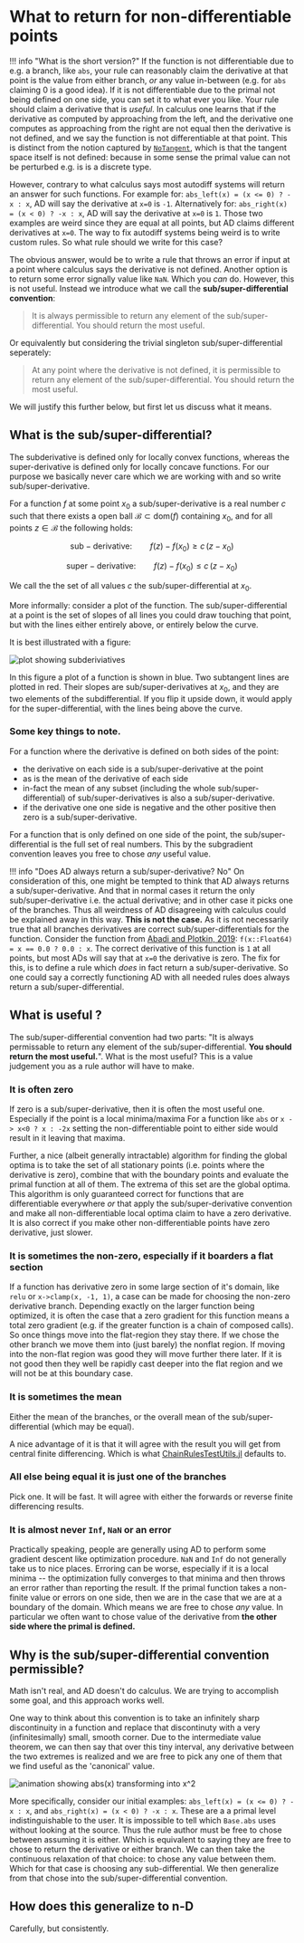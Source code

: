 # What to return for non-differentiable points
!!! info "What is the short version?"
    If the function is not differentiable due to e.g. a branch, like `abs`, your rule can reasonably claim the derivative at that point is the value from either branch, *or* any value in-between (e.g. for `abs` claiming 0 is a good idea).
    If it is not differentiable due to the primal not being defined on one side, you can set it to what ever you like.
    Your rule should claim a derivative that is *useful*.
In calculus one learns that if the derivative as computed by approaching from the left,
and the derivative one computes as approaching from the right are not equal then the derivative is not defined,
and we say the function is not differentiable at that point.
This is distinct from the notion captured by [`NoTangent`](@ref), which is that the tangent space itself is not defined: because in some sense the primal value can not be perturbed e.g. is is a discrete type.

However, contrary to what calculus says most autodiff systems will return an answer for such functions.
For example for: `abs_left(x) = (x <= 0) ? -x : x`, AD will say the derivative at `x=0` is `-1`.
Alternatively for:  `abs_right(x) = (x < 0) ? -x : x`, AD will say the derivative at `x=0` is `1`.
Those two examples are weird since they are equal at all points, but AD claims different derivatives at `x=0`.
The way to fix autodiff systems being weird is to write custom rules.
So what rule should we write for this case?

The obvious answer, would be to write a rule that throws an error if input at a point where calculus says the derivative is not defined.
Another option is to return some error signally value like `NaN`.
Which you *can* do.
However, this is not useful.
Instead we introduce what we call the **sub/super-differential convention**:

> It is always permissible to return any element of the sub/super-differential.
> You should return the most useful.

Or equivalently but considering the trivial singleton sub/super-differential seperately:

> At any point where the derivative is not defined, it is permissible to return any element of the sub/super-differential.
> You should return the most useful.

We will justify this further below, but first let us discuss what it means.

## What is the sub/super-differential?

The subderivative is defined only for locally convex functions, whereas the super-derivative is defined only for locally concave functions.
For our purpose we basically never care which we are working with and so write sub/super-derivative.

For a function $f$ at some point $x_0$ a sub/super-derivative is a real number $c$ such that there exists a open ball $\mathcal{B} \subset \mathrm{dom}(f)$ containing $x_0$,
and for all points $z \in \mathcal{B}$ the following holds:

$$\mathrm{sub -derivative:}\qquad f(z) - f(x_0) \ge c\,(z-x_0)$$

$$\mathrm{super-derivative:}\qquad f(z) - f(x_0) \le c\,(z-x_0)$$

We call the the set of all values $c$ the sub/super-differential at $x_0$.

More informally: consider a plot of the function.
The sub/super-differential at a point is the set of slopes of all lines you could draw touching that point, but with the lines either entirely above, or entirely below the curve.

It is best illustrated with a figure:

![plot showing subderiviatives](https://upload.wikimedia.org/wikipedia/commons/4/4e/Subderivative_illustration.png)

In this figure a plot of a function is shown in blue.
Two subtangent lines are plotted in red.
Their slopes are sub/super-derivatives at $x_0$, and they are two elements of the subdifferential.
If you flip it upside down, it would apply for the super-differential, with the lines being above the curve.

### Some key things to note.

For a function where the derivative is defined on both sides of the point:
 - the derivative on each side is a sub/super-derivative at the point
 - as is the mean of the derivative of each side
 - in-fact the mean of any subset (including the whole sub/super-differential) of sub/super-derivatives is also a sub/super-derivative.
 - if the derivative one one side is negative and the other positive then zero is a sub/super-derivative.

For a function that is only defined on one side of the point, the sub/super-differential is the full set of real numbers.
This by the subgradient convention leaves you free to chose *any* useful value.

!!! info "Does AD always return a sub/super-derivative? No"
    On consideration of this, one might be tempted to think that AD always returns a sub/super-derivative.
    And that in normal cases it return the only sub/super-derivative i.e. the actual derivative; and in other case it picks one of the branches.
    Thus all weirdness of AD disagreeing with calculus could be explained away in this way.
    **This is not the case.**
    As it is not necessarily true that all branches derivatives are correct sub/super-differentials for the function.
    Consider the function from [Abadi and Plotkin, 2019](https://dl.acm.org/doi/10.1145/3371106):
    `f(x::Float64) = x == 0.0 ? 0.0 : x`.
    The correct derivative of this function is `1` at all points, but most ADs will say that at `x=0` the derivative is zero.
    The fix for this, is to define a rule which *does* in fact return a sub/super-derivative.
    So one could say a correctly functioning AD with all needed rules does always return a sub/super-differential.
    

## What is useful ?

The sub/super-differential convention had two parts:
"It is always permissable to return any element of the sub/super-differential.
**You should return the most useful.**".
What is the most useful?
This is a value judgement you as a rule author will have to make.


### It is often zero

If zero is a sub/super-derivative, then it is often the most useful one.
Especially if the point is a local minima/maxima
For a function like `abs` or `x -> x<0 ? x : -2x` setting the non-differentiable point to either side would result in it leaving that maxima.

Further, a nice (albeit generally intractable) algorithm for finding the global optima is to take the set of all stationary points (i.e. points where the derivative is zero), combine that with the boundary points and evaluate the primal function at all of them.
The extrema of this set are the global optima.
This algorithm is only guaranteed correct for functions that are differentiable everywhere *or* that apply the sub/super-derivative convention and make all non-differentiable local optima claim to have a zero derivative.
It is also correct if you make other non-differentiable points have zero derivative, just slower.

### It is sometimes the non-zero, especially if it boarders a flat section

If a function has derivative zero in some large section of it's domain, like `relu` or `x->clamp(x, -1, 1)`,
a case can be made for choosing the non-zero derivative branch.
Depending exactly on the larger function being optimized, it is often the case that a zero gradient for this function means a total zero gradient (e.g. if the greater function is a chain of composed calls).
So once things move into the flat-region they stay there.
If we chose the other branch we move them into (just barely) the nonflat region.
If moving into the non-flat region was good they will move further there later.
If it is not good then they well be rapidly cast deeper into the flat region and we will not be at this boundary case.

### It is sometimes the mean
Either the mean of the branches, or the overall mean of the sub/super-differential (which may be equal).

A nice advantage of it is that it will agree with the result you will get from central finite differencing.
Which is what [ChainRulesTestUtils.jl](https://github.com/JuliaDiff/ChainRulesTestUtils.jl) defaults to.

### All else being equal it is just one of the branches
Pick one.
It will be fast.
It will agree with either the forwards or reverse finite differencing results.

### It is almost never `Inf`, `NaN` or an error
Practically speaking, people are generally using AD to perform some gradient descent like optimization procedure.
`NaN` and `Inf` do not generally take us to nice places.
Erroring can be worse, especially if it is a local minima -- the optimization fully converges to that minima and then throws an error rather than reporting the result.
If the primal function takes a non-finite value or errors on one side, then we are in the case that we are at a boundary of the domain.
Which means we are free to chose *any* value.
In particular we often want to chose value of the derivative from **the other side where the primal is defined.**


## Why is the sub/super-differential convention permissible?

Math isn't real, and AD doesn't do calculus.
We are trying to accomplish some goal, and this approach works well.

One way to think about this  convention is to take an infinitely sharp discontinuity in a function and replace that discontinuty with a very (infinitesimally) small, smooth corner.
Due to the intermediate value theorem, we can then say that over this tiny interval, any derivative between the two extremes is realized and we are free to pick any one of them that we find useful as the 'canonical' value.

![animation showing `abs(x)` transforming into `x^2`](https://user-images.githubusercontent.com/29157027/127267988-92ca0899-ca33-4dd6-af45-e5a085283c83.gif)

More specifically, consider our initial examples:
`abs_left(x) = (x <= 0) ? -x : x`, and `abs_right(x) = (x < 0) ? -x : x`.
These are a a primal level indistinguishable to the user.
It is impossible to tell which `Base.abs` uses without looking at the source.
Thus the rule author must be free to chose between assuming it is either.
Which is equivalent to saying they are free to chose to return the derivative or either branch.
We can then take the continuous relaxation of that choice: to chose any value between them.
Which for that case is choosing any sub-differential.
We then generalize from that chose into the sub/super-differential convention.

## How does this generalize to n-D
Carefully, but consistently.
